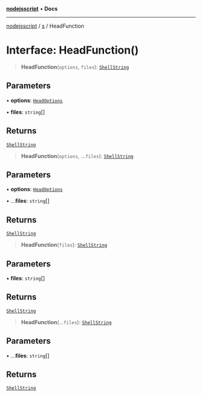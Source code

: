 [**nodejsscript**](../../../README.md) • **Docs**

***

[nodejsscript](../../../README.md) / [s](../README.md) / HeadFunction

# Interface: HeadFunction()

> **HeadFunction**(`options`, `files`): [`ShellString`](../type-aliases/ShellString.md)

## Parameters

• **options**: [`HeadOptions`](HeadOptions.md)

• **files**: `string`[]

## Returns

[`ShellString`](../type-aliases/ShellString.md)

> **HeadFunction**(`options`, ...`files`): [`ShellString`](../type-aliases/ShellString.md)

## Parameters

• **options**: [`HeadOptions`](HeadOptions.md)

• ...**files**: `string`[]

## Returns

[`ShellString`](../type-aliases/ShellString.md)

> **HeadFunction**(`files`): [`ShellString`](../type-aliases/ShellString.md)

## Parameters

• **files**: `string`[]

## Returns

[`ShellString`](../type-aliases/ShellString.md)

> **HeadFunction**(...`files`): [`ShellString`](../type-aliases/ShellString.md)

## Parameters

• ...**files**: `string`[]

## Returns

[`ShellString`](../type-aliases/ShellString.md)

